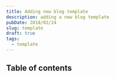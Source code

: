 ```yaml
---
title: Adding new blog template
description: adding a new blog template
pubDate: 2018/02/24
slug: template
draft: true
tags:
  - template
---
```


## Table of contents

